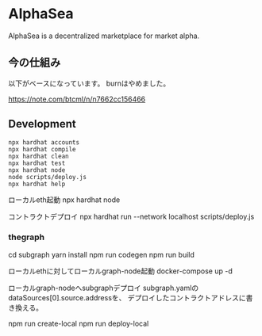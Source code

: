 # AlphaSea

AlphaSea is a decentralized marketplace for market alpha.

## 今の仕組み

以下がベースになっています。
burnはやめました。

https://note.com/btcml/n/n7662cc156466

## Development

```shell
npx hardhat accounts
npx hardhat compile
npx hardhat clean
npx hardhat test
npx hardhat node
node scripts/deploy.js
npx hardhat help
```

ローカルeth起動
npx hardhat node

コントラクトデプロイ
npx hardhat run --network localhost scripts/deploy.js


### thegraph

cd subgraph
yarn install
npm run codegen
npm run build

ローカルethに対してローカルgraph-node起動
docker-compose up -d

ローカルgraph-nodeへsubgraphデプロイ
subgraph.yamlのdataSources[0].source.addressを、
デプロイしたコントラクトアドレスに書き換える。

npm run create-local
npm run deploy-local
